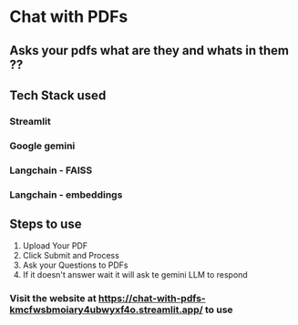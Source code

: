# Chat with PDFs

## Asks your pdfs what are they and whats in them ??

## Tech Stack used
### Streamlit
### Google gemini 
### Langchain - FAISS
### Langchain - embeddings


## Steps to use
1.  Upload Your PDF
2.  Click Submit and Process
3.  Ask your Questions to PDFs
4.  If it doesn't answer wait it will ask te  gemini LLM to respond


### Visit the website at https://chat-with-pdfs-kmcfwsbmoiary4ubwyxf4o.streamlit.app/ to use
